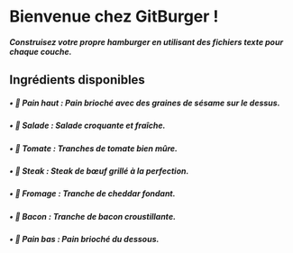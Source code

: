 # **Bienvenue chez GitBurger !**

##### Construisez votre propre hamburger en utilisant des fichiers texte pour chaque couche.

## **Ingrédients disponibles**

##### • 🥯 Pain haut : Pain brioché avec des graines de sésame sur le dessus.
##### • 🥬 Salade : Salade croquante et fraîche.

##### • 🍅 Tomate : Tranches de tomate bien mûre.

##### • 🥩 Steak : Steak de bœuf grillé à la perfection.

##### • 🧀 Fromage : Tranche de cheddar fondant.

##### • 🥓 Bacon : Tranche de bacon croustillante.

##### • 🍞 Pain bas : Pain brioché du dessous.